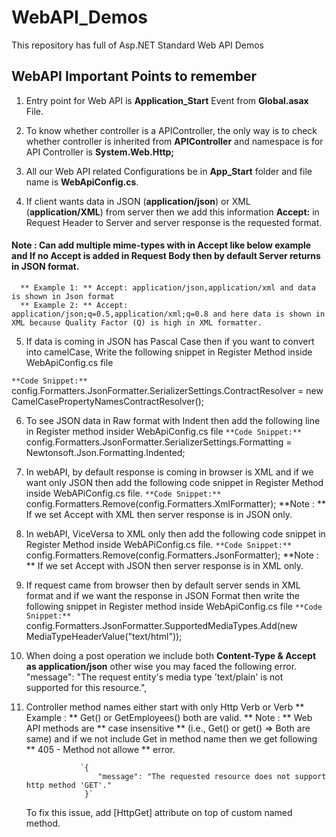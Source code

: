 # WebAPI_Demos
This repository has full of Asp.NET Standard Web API Demos

## WebAPI Important Points to remember 

1. Entry point for Web API is **Application_Start** Event from **Global.asax** File.

2. To know whether controller is a APIController, the only way is to check whether controller is inherited from **APIController** and namespace is for API Controller is **System.Web.Http;**

3. All our Web API related Configurations be in **App_Start** folder and file name is **WebApiConfig.cs**.

4. If client wants data in JSON (**application/json**) or XML (**application/XML**) from server then we add this information **Accept:<mime-type>** in Request Header to Server and server response is the requested format.
  #### **Note :** Can add multiple mime-types with in Accept like below example and If no Accept is added in Request Body then by default Server returns in JSON format.
      ** Example 1: ** Accept: application/json,application/xml and data is shown in Json format
      ** Example 2: ** Accept: application/json;q=0.5,application/xml;q=0.8 and here data is shown in XML because Quality Factor (Q) is high in XML formatter.
 
5. If data is coming in JSON has Pascal Case then if you want to convert into camelCase, Write the following snippet in Register Method inside WebApiConfig.cs file

`**Code Snippet:**`  config.Formatters.JsonFormatter.SerializerSettings.ContractResolver = new CamelCasePropertyNamesContractResolver();

6. To see JSON data in Raw format with Indent then add the following line in Register method insider WebApiConfig.cs file 
`**Code Snippet:**`  config.Formatters.JsonFormatter.SerializerSettings.Formatting = Newtonsoft.Json.Formatting.Indented;

7. In webAPI, by default response is coming in browser is XML and if we want only JSON then add the following code snippet in Register Method inside WebAPiConfig.cs file.
`**Code Snippet:**`  config.Formatters.Remove(config.Formatters.XmlFormatter);
**Note : ** If we set Accept with XML then server response is in JSON only.

8. In webAPI, ViceVersa to XML only then add the following code snippet in Register Method inside WebAPiConfig.cs file.
`**Code Snippet:**`  config.Formatters.Remove(config.Formatters.JsonFormatter);
**Note : ** If we set Accept with JSON then server response is in XML only.

9. If request came from browser then by default server sends in XML format and if we want the response in JSON Format then write the following snippet in Register method inside WebApiConfig.cs file
`**Code Snippet:**`  config.Formatters.JsonFormatter.SupportedMediaTypes.Add(new MediaTypeHeaderValue("text/html"));

10. When doing a post operation we include both **Content-Type & Accept as application/json** other wise you may faced the following error.
            "message": "The request entity's media type 'text/plain' is not supported for this resource.",
            
11. Controller method names either start with only Http Verb or Verb<AnyName>
   ** Example : ** Get() or GetEmployees() both are valid.
   ** Note : **  Web API methods are ** case insensitive ** (i.e., Get() or get() => Both are same) and if we not include Get in method name then we get following ** 405 - Method not allowe ** error.
  
                    `{
                        "message": "The requested resource does not support http method 'GET'."
                     }`
     To fix this issue, add [HttpGet] attribute on top of custom named method.
     
